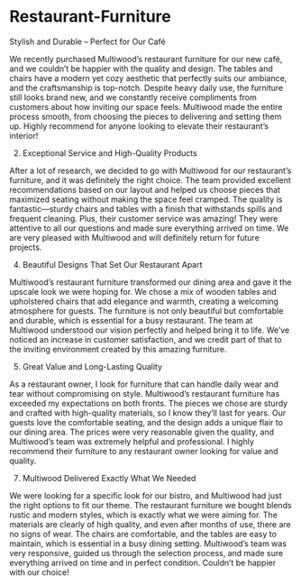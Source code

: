 # Restaurant-Furniture

Stylish and Durable – Perfect for Our Café

We recently purchased Multiwood’s restaurant furniture for our new café, and we couldn’t be happier with the quality and design. The tables and chairs have a modern yet cozy aesthetic that perfectly suits our ambiance, and the craftsmanship is top-notch. Despite heavy daily use, the furniture still looks brand new, and we constantly receive compliments from customers about how inviting our space feels. Multiwood made the entire process smooth, from choosing the pieces to delivering and setting them up. Highly recommend for anyone looking to elevate their restaurant’s interior!

2. Exceptional Service and High-Quality Products
   
After a lot of research, we decided to go with Multiwood for our restaurant’s furniture, and it was definitely the right choice. The team provided excellent recommendations based on our layout and helped us choose pieces that maximized seating without making the space feel cramped. The quality is fantastic—sturdy chairs and tables with a finish that withstands spills and frequent cleaning. Plus, their customer service was amazing! They were attentive to all our questions and made sure everything arrived on time. We are very pleased with Multiwood and will definitely return for future projects.

4. Beautiful Designs That Set Our Restaurant Apart

Multiwood’s restaurant furniture transformed our dining area and gave it the upscale look we were hoping for. We chose a mix of wooden tables and upholstered chairs that add elegance and warmth, creating a welcoming atmosphere for guests. The furniture is not only beautiful but comfortable and durable, which is essential for a busy restaurant. The team at Multiwood understood our vision perfectly and helped bring it to life. We’ve noticed an increase in customer satisfaction, and we credit part of that to the inviting environment created by this amazing furniture.

5. Great Value and Long-Lasting Quality
   
As a restaurant owner, I look for furniture that can handle daily wear and tear without compromising on style. Multiwood’s restaurant furniture has exceeded my expectations on both fronts. The pieces we chose are sturdy and crafted with high-quality materials, so I know they’ll last for years. Our guests love the comfortable seating, and the design adds a unique flair to our dining area. The prices were very reasonable given the quality, and Multiwood’s team was extremely helpful and professional. I highly recommend their furniture to any restaurant owner looking for value and quality.

7. Multiwood Delivered Exactly What We Needed
   
We were looking for a specific look for our bistro, and Multiwood had just the right options to fit our theme. The restaurant furniture we bought blends rustic and modern styles, which is exactly what we were aiming for. The materials are clearly of high quality, and even after months of use, there are no signs of wear. The chairs are comfortable, and the tables are easy to maintain, which is essential in a busy dining setting. Multiwood’s team was very responsive, guided us through the selection process, and made sure everything arrived on time and in perfect condition. Couldn’t be happier with our choice!
